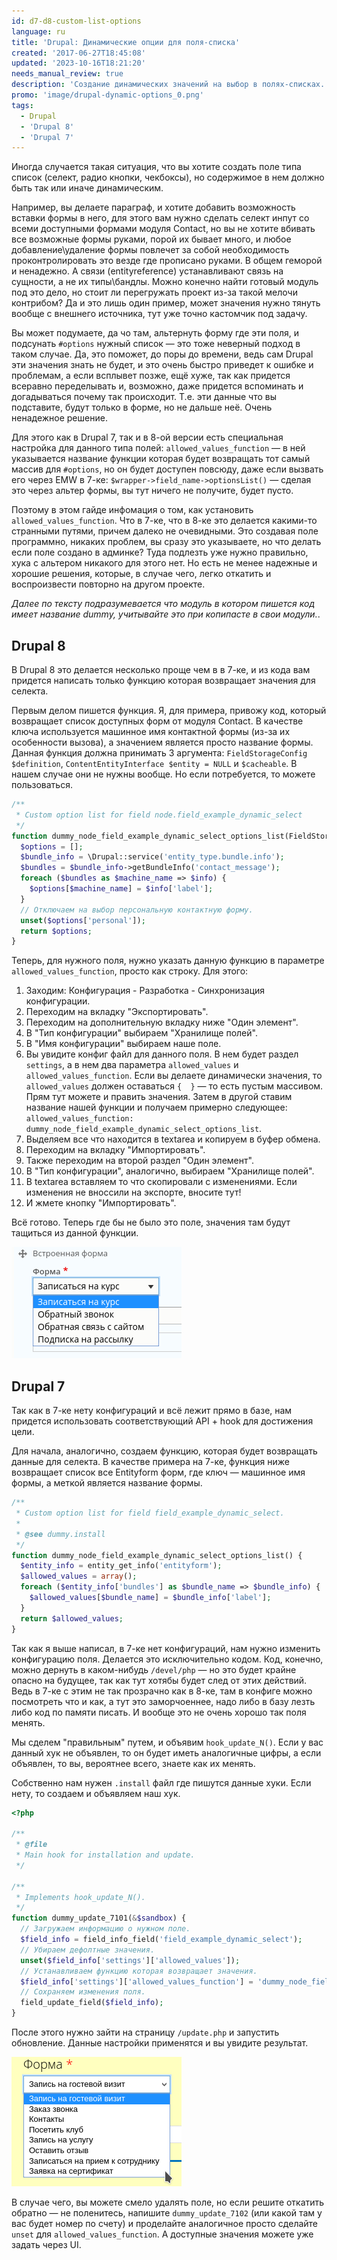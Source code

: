 ```yaml
---
id: d7-d8-custom-list-options
language: ru
title: 'Drupal: Динамические опции для поля-списка'
created: '2017-06-27T18:45:08'
updated: '2023-10-16T18:21:20'
needs_manual_review: true
description: 'Создание динамических значений на выбор в полях-списках.'
promo: 'image/drupal-dynamic-options_0.png'
tags:
  - Drupal
  - 'Drupal 8'
  - 'Drupal 7'
---
```


Иногда случается такая ситуация, что вы хотите создать поле типа список (селект, радио кнопки, чекбоксы), но содержимое в нем должно быть так или иначе динамическим. 

Например, вы делаете параграф, и хотите добавить возможность вставки формы в него, для этого вам нужно сделать селект инпут со всеми доступными формами модуля Contact, но вы не хотите вбивать все возможные формы руками, порой их бывает много, и любое добавление\удаление формы повлечет за собой необходимость проконтролировать это везде где прописано руками. В общем геморой и ненадежно. А связи (entityreference) устанавливают связь на сущности, а не их типы\бандлы. Можно конечно найти готовый модуль под это дело, но стоит ли перегружать проект из-за такой мелочи контрибом? Да и это лишь один пример, может значения нужно тянуть вообще с внешнего источника, тут уже точно кастомчик под задачу.

Вы может подумаете, да чо там, альтернуть форму где эти поля, и подсунать `#options` нужный список — это тоже неверный подход в таком случае. Да, это поможет, до поры до времени, ведь сам Drupal эти значения знать не будет, и это очень быстро приведет к ошибке и проблемам, а если всплывет позже, ещё хуже, так как придется всеравно переделывать и, возможно, даже придется вспоминать и догадываться почему так происходит. Т.е. эти данные что вы подставите, будут только в форме, но не дальше неё. Очень ненадежное решение.

Для этого как в Drupal 7, так и в 8-ой версии есть специальная настройка для данного типа полей: `allowed_values_function` — в ней указывается название функции которая будет возвращать тот самый массив для `#options`, но он будет доступен повсюду, даже если вызвать его через EMW в 7-ке: `$wrapper->field_name->optionsList()` — сделая это через альтер формы, вы тут ничего не получите, будет пусто.

Поэтому в этом гайде инфомация о том, как установить `allowed_values_function`. Что в 7-ке, что в 8-ке это делается какими-то странными путями, причем далеко не очевидными. Это создавая поле программно, никаких проблем, вы сразу это указываете, но что делать если поле создано в админке? Туда подлезть уже нужно правильно, хука с альтером никакого для этого нет. Но есть не менее надежные и хорошие решения, которые, в случае чего, легко откатить и воспроизвести повторно на другом проекте.

*Далее по тексту подразумевается что модуль в котором пишется код имеет  название dummy, учитывайте это при копипасте в свои модули.*.


## Drupal 8


В Drupal 8 это делается несколько проще чем в в 7-ке, и из кода вам придется написать только функцию которая возвращает значения для селекта.

Первым делом пишется функция. Я, для примера, привожу код, который возвращает список доступных форм от модуля Contact. В качестве ключа используется машинное имя контактной формы (из-за их особенности вызова), а значением является просто название формы. Данная функция должна принимать 3 аргумента: `FieldStorageConfig $definition`, `ContentEntityInterface $entity = NULL` и `$cacheable`. В нашем случае они не нужны вообще. Но если потребуется, то можете пользоваться. 

~~~php
/**
 * Custom option list for field node.field_example_dynamic_select
 */
function dummy_node_field_example_dynamic_select_options_list(FieldStorageConfig $definition, ContentEntityInterface $entity = NULL, $cacheable) {
  $options = [];
  $bundle_info = \Drupal::service('entity_type.bundle.info');
  $bundles = $bundle_info->getBundleInfo('contact_message');
  foreach ($bundles as $machine_name => $info) {
    $options[$machine_name] = $info['label'];
  }
  // Отключаем на выбор персональную контактную форму.
  unset($options['personal']);
  return $options;
}
~~~

Теперь, для нужного поля, нужно указать данную функцию в параметре `allowed_values_function`, просто как строку. Для этого:

1. Заходим: Конфигурация - Разработка - Синхронизация конфигурации.
2. Переходим на вкладку "Экспортировать".
3. Переходим на дополнительную вкладку ниже "Один элемент".
4. В "Тип конфигурации" выбираем "Хранилище полей".
5. В "Имя конфигурации" выбираем наше поле.
6. Вы увидите конфиг файл для данного поля. В нем будет раздел `settings`, а в нем два параметра `allowed_values` и `allowed_values_function`. Если вы делаете динамически значения, то `allowed_values` должен оставаться `{  }` — то есть пустым массивом. Прям тут можете и править значения. Затем в другой ставим название нашей функции и получаем примерно следующее: `allowed_values_function: dummy_node_field_example_dynamic_select_options_list`.
7. Выделяем все что находится в textarea и копируем в буфер обмена.
8. Переходим на вкладку "Импортировать".
9. Также переходим на второй раздел "Один элемент".
10. В "Тип конфигурации", аналогично, выбираем "Хранилище полей".
11. В textarea вставляем то что скопировали с изменениями. Если изменения не вноссили на экспорте, вносите тут!
12. И жмете кнопку "Импортировать".

Всё готово. Теперь где бы не было это поле, значения там будут тащиться из данной функции.

![Результат в Drupal 8](image/Screenshot_20170627_202124.png)

## Drupal 7


Так как в 7-ке нету конфигураций и всё лежит прямо в базе, нам придется использовать соответствующий API + hook для достижения цели.

Для начала, аналогично, создаем функцию, которая будет возвращать данные для селекта. В качестве примера на 7-ке, функция ниже возвращает список все Entityform форм, где ключ — машинное имя формы, а меткой является название формы.



~~~php {"header":"dummy.module"}
/**
 * Custom option list for field field_example_dynamic_select.
 * 
 * @see dummy.install
 */
function dummy_node_field_example_dynamic_select_options_list() {
  $entity_info = entity_get_info('entityform');
  $allowed_values = array();
  foreach ($entity_info['bundles'] as $bundle_name => $bundle_info) {
    $allowed_values[$bundle_name] = $bundle_info['label'];
  }
  return $allowed_values;
}
~~~

Так как я выше написал, в 7-ке нет конфигураций, нам нужно изменить конфигурацию поля. Делается это исключительно кодом. Код, конечно, можно дернуть в каком-нибудь `/devel/php` — но это будет крайне опасно на будущее, так как тут хотябы будет след от этих действий. Ведь в 7-ке с этим не так прозрачно как в 8-ке, там в конфиге можно посмотреть что и как, а тут это заморчоеннее, надо либо в базу лезть либо код по памяти писать. И вообще это не очень хорошо так поля менять.

Мы сделем "правильным" путем, и объявим `hook_update_N()`. Если у вас данный хук не объявлен, то он будет иметь аналогичные цифры, а если объявлен, то вы, вероятнее всего, знаете как их менять.

Собственно нам нужен `.install` файл где пишутся данные хуки. Если нету, то создаем и объявляем наш хук.

~~~php {"header":"dummy.install"}
<?php

/**
 * @file
 * Main hook for installation and update.
 */

/**
 * Implements hook_update_N().
 */
function dummy_update_7101(&$sandbox) {
  // Загружаем информацию о нужном поле.
  $field_info = field_info_field('field_example_dynamic_select');
  // Убираем дефолтные значения.
  unset($field_info['settings']['allowed_values']);
  // Устанавливаем функцию которая возвращает значения.
  $field_info['settings']['allowed_values_function'] = 'dummy_node_field_example_dynamic_select_options_list';
  // Сохраняем изменения поля.
  field_update_field($field_info);
}
~~~

После этого нужно зайти на страницу `/update.php` и запустить обновление. Данные настройки применятся и вы увидите результат.


![Результат в Drupal 7](image/Screenshot_20170627_203145.png)

В случае чего, вы можете смело удалять поле, но если решите откатить обратно — не поленитесь, напишите `dummy_update_7102` (или какой там у вас будет номер по счету) и проделайте аналогичное просто сделайте `unset` для `allowed_values_function`. А доступные значения можете уже задать через UI.
